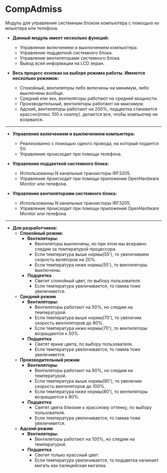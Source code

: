 # CompAdmiss
Модуль для управления системным блоком компьютера с помощью компьютера или телефона.

- **Данный модуль имеет несколько функций:**
    - Управление включением и выключением компьютера.
    - Управление подцветкой системного блока.
    - Управление вентиляторами системного блока.
    - Вывод всей информации на LCD экран.

- **Весь процесс основан на выборе режима работы. Имеются несколько режимов:**
    - Спокойный, вентиляторы либо включены на минимум, либо выключены вообще.
    - Средний или эко, вентиляторы работают на средней мощности.
    - Производительный, вентиляторы работают на максимум.
    - Адский, вентиляторы работают на 200%, подцветка становится крассно(плюс 100 к скиллу).
     делается все, чтобы компьютер не взорвался.
***


- **Управление включением и выключением компьютера:**
    - Реализованно с помощью одного провода, на который подается 5V.
    - Управление происходит при помощи телефона.

- **Управление подцветкой системного блока:**
    - Использованны N канальные транзисторы IRF3205.
    - Управление происходит при помощи приложения OpenHardwareMonitor или телефона.

- **Управление вентиляторами системного блока:**
    - Использованны N канальные транзисторы IRF3205.
    - Управление происходит при помощи приложения OpenHardwareMonitor или телефона.
***


- **Для разработчиков:**
    - **Спокойный режим:**
        - **Вентиляторы:**
            - Вентиляторы выключены, но при этом мы всеравно следим за температурой процессора.
            - Если температура выше нормы(55'), то увеличиваем скорость веляторов на 20%.
            - Если температура ниже нормы(55'), то вентиляторы выключены.
        - **Подцветка**
            - Светит спокойный цвет, по выбору пользователя.
            - Если температура увеличивается, то гамма тоже увеличивется.
    - **Средний режим**
        - **Вентиляторы:**
            - Вентиляторы работают на 50%, но следим на температурой.
            - Если температура выше нормы(70'), то увеличим скорость вентиляторов до 80%.
            - Если температура ниже нормы(70'), то вентиляторы возращаются к 50%.
        - **Подцветка**
            - Светят яркие цвета, по выбору пользователя.
            - Если температура увеличивается, то гамма тоже увеличивется.
    - **Производительный режим**
        - **Вентиляторы:**
            - Вентиляторы работают на 80%, но следим на температурой.
            - Если температура выше нормы(80'), то увеличим скорость вентиляторов до 100%.
            - Если температура ниже нормы(80'), то вентиляторы возращаются к 80%.
        - **Подцветка**
            - Светят цвета близкие к крассному оттенку, по выбору пользователя.
            - Если температура увеличивается, то гамма тоже увеличивется.
    - **Адский режим**
        - **Вентиляторы:**
            - Вентиляторы работают на 100%, но следим на температурой.
        - **Подцветка**
            - Светит только крассный цвет.
            - Если температура увеличивается, то подцветка начинает мигать как палицейская мигалка.
        


